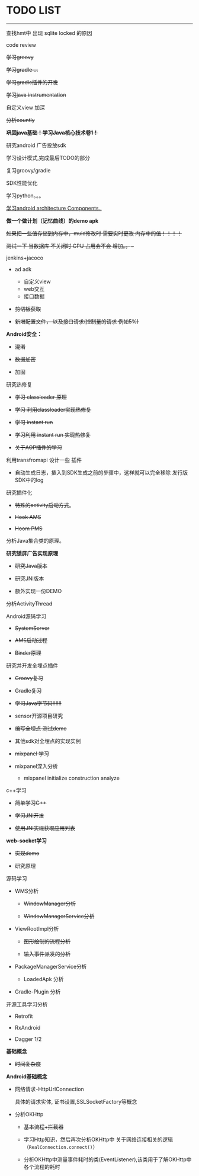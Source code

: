 # TODO LIST
---
查找hmt中 出现 sqlite locked 的原因


code review

~~学习groovy~~

~~学习gradle ...~~

~~学习gradle插件的开发~~

~~学习java instrumentation~~

自定义view 加深

~~分析countly~~

~~**巩固java基础！学习Java核心技术卷1！**~~



研究android 广告投放sdk

学习设计模式,完成最后TODO的部分

复习groovy/gradle

SDK性能优化

学习python。。。

[学习android architecture Components..](https://developer.android.com/topic/libraries/architecture/index.html)

**做一个做计划（记忆曲线）的demo apk**

~~如果把一些值存储到内存中，muid修改时 需要实时更改 内存中的值！！！！~~

~~测试一下 当数据库 不关闭时  CPU 占用会不会 增加。。~~~

jenkins+jacoco


- ad adk
	- 自定义view
	- web交互
	- 接口数据


- ~~剪切板获取~~

- ~~新增配置文件， 以及接口请求(控制量的请求 例如5%)~~

**Android安全：**

- ~~混淆~~

- ~~数据加密~~


- 加固

研究热修复

- ~~学习 classloader 原理~~

- ~~学习 利用classloader实现热修复~~

- ~~学习 instant run~~

- ~~学习利用 instant run 实现热修复~~

- ~~关于AOP插件的学习~~

利用transfromapi 设计一些 插件

- 自动生成日志，插入到SDK生成之前的步骤中，这样就可以完全移除 发行版SDK中的log


研究插件化

- ~~特殊的activity启动方式~~。

- ~~Hook AMS~~

- ~~Hoom PMS~~

分析Java集合类的原理。

**研究锁屏广告实现原理**

- ~~研究Java版本~~

- 研究JNI版本

- 额外实现一份DEMO


~~分析ActivityThread~~

Android源码学习

- ~~SystemServer~~

- ~~AMS启动过程~~

- ~~Binder原理~~


研究并开发全埋点插件

- ~~Groovy复习~~

- ~~Gradle复习~~

- ~~学习Java字节码!!!!!!~~

- sensor开源项目研究

- ~~编写全埋点 测试demo~~

- 其他sdk对全埋点的实现实例

- ~~mixpanel 学习~~

- mixpanel深入分析

    - mixpanel initialize construction analyze

   

c++学习

- ~~简单学习C++~~

- ~~学习JNI开发~~

- ~~使用JNI实现获取应用列表~~


**web-socket学习**

- ~~实现demo~~

- 研究原理


源码学习

- WMS分析

	- ~~WindowManager分析~~

	- ~~WindowManagerService分析~~

- ViewRootImpl分析
	
	- ~~图形绘制的流程分析~~

	- ~~输入事件派发的分析~~

- PackageManagerService分析

	- LoadedApk 分析

- Gradle-Plugin 分析


开源工具学习分析

- Retrofit

- RxAndroid

- Dagger 1/2


**基础概念**

- ~~时间复杂度~~


**Android基础概念**

- 网络请求-HttpUrlConnection

	具体的请求实体, 证书设置,SSLSocketFactory等概念
	
- 分析OKHttp

	- ~~基本流程+拦截器~~

	- 学习Http知识，然后再次分析OKHttp中 关于网络连接相关的逻辑（`RealConnection.connect()`）	

	- 分析OKHttp中测量事件耗时的类(EventListener),该类用于了解OKHttp中各个流程的耗时